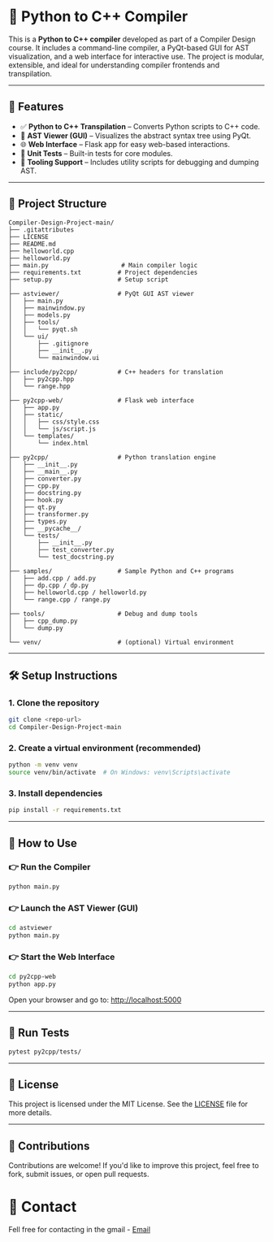 # 🧬 Python to C++ Compiler

This is a **Python to C++ compiler** developed as part of a Compiler Design course. It includes a command-line compiler, a PyQt-based GUI for AST visualization, and a web interface for interactive use. The project is modular, extensible, and ideal for understanding compiler frontends and transpilation.

---

## 🚀 Features

- ✅ **Python to C++ Transpilation** – Converts Python scripts to C++ code.
- 🌳 **AST Viewer (GUI)** – Visualizes the abstract syntax tree using PyQt.
- 🌐 **Web Interface** – Flask app for easy web-based interactions.
- 🧪 **Unit Tests** – Built-in tests for core modules.
- 🔧 **Tooling Support** – Includes utility scripts for debugging and dumping AST.

---

## 📁 Project Structure

```
Compiler-Design-Project-main/
├── .gitattributes
├── LICENSE
├── README.md
├── helloworld.cpp
├── helloworld.py
├── main.py                    # Main compiler logic
├── requirements.txt          # Project dependencies
├── setup.py                  # Setup script
│
├── astviewer/                # PyQt GUI AST viewer
│   ├── main.py
│   ├── mainwindow.py
│   ├── models.py
│   ├── tools/
│   │   └── pyqt.sh
│   └── ui/
│       ├── .gitignore
│       ├── __init__.py
│       └── mainwindow.ui
│
├── include/py2cpp/           # C++ headers for translation
│   ├── py2cpp.hpp
│   └── range.hpp
│
├── py2cpp-web/               # Flask web interface
│   ├── app.py
│   ├── static/
│   │   ├── css/style.css
│   │   └── js/script.js
│   └── templates/
│       └── index.html
│
├── py2cpp/                   # Python translation engine
│   ├── __init__.py
│   ├── __main__.py
│   ├── converter.py
│   ├── cpp.py
│   ├── docstring.py
│   ├── hook.py
│   ├── qt.py
│   ├── transformer.py
│   ├── types.py
│   ├── __pycache__/
│   └── tests/
│       ├── __init__.py
│       ├── test_converter.py
│       └── test_docstring.py
│
├── samples/                  # Sample Python and C++ programs
│   ├── add.cpp / add.py
│   ├── dp.cpp / dp.py
│   ├── helloworld.cpp / helloworld.py
│   └── range.cpp / range.py
│
├── tools/                    # Debug and dump tools
│   ├── cpp_dump.py
│   └── dump.py
│
└── venv/                     # (optional) Virtual environment
```

---

## 🛠️ Setup Instructions

### 1. Clone the repository

```bash
git clone <repo-url>
cd Compiler-Design-Project-main
```

### 2. Create a virtual environment (recommended)

```bash
python -m venv venv
source venv/bin/activate  # On Windows: venv\Scripts\activate
```

### 3. Install dependencies

```bash
pip install -r requirements.txt
```

---

## 🧪 How to Use

### 👉 Run the Compiler

```bash
python main.py
```

### 👉 Launch the AST Viewer (GUI)

```bash
cd astviewer
python main.py
```

### 👉 Start the Web Interface

```bash
cd py2cpp-web
python app.py
```

Open your browser and go to: [http://localhost:5000](http://localhost:5000)

---

## 🧪 Run Tests

```bash
pytest py2cpp/tests/
```

---

## 📜 License

This project is licensed under the MIT License. See the [LICENSE](LICENSE) file for more details.

---

## 🙌 Contributions

Contributions are welcome! If you'd like to improve this project, feel free to fork, submit issues, or open pull requests.


# 📜 Contact

Fell free for contacting in the gmail - [Email](pankajlohani2023@gmail.com)
